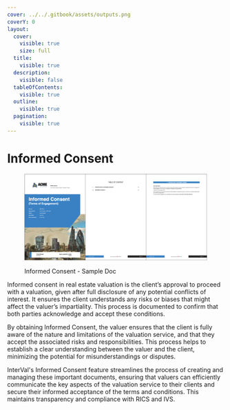 ```yaml
---
cover: ../../.gitbook/assets/outputs.png
coverY: 0
layout:
  cover:
    visible: true
    size: full
  title:
    visible: true
  description:
    visible: false
  tableOfContents:
    visible: true
  outline:
    visible: true
  pagination:
    visible: true
---
```


# Informed Consent

<figure><img src="../../.gitbook/assets/Informed Consent - Sample Doc" alt=""><figcaption><p>Informed Consent - Sample Doc</p></figcaption></figure>

Informed consent in real estate valuation is the client’s approval to proceed with a valuation, given after full disclosure of any potential conflicts of interest. It ensures the client understands any risks or biases that might affect the valuer’s impartiality. This process is documented to confirm that both parties acknowledge and accept these conditions.

By obtaining Informed Consent, the valuer ensures that the client is fully aware of the nature and limitations of the valuation service, and that they accept the associated risks and responsibilities. This process helps to establish a clear understanding between the valuer and the client, minimizing the potential for misunderstandings or disputes.

InterVal's Informed Consent feature streamlines the process of creating and managing these important documents, ensuring that valuers can efficiently communicate the key aspects of the valuation service to their clients and secure their informed acceptance of the terms and conditions. This maintains transparency and compliance with RICS and IVS​​​.
